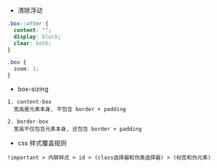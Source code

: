 - 清除浮动

```css
.box::after {
  content: "";
  display: block;
  clear: both;
}

.box {
  zoom: 1;
}
```

- box-sizing

```
1. content-box
  宽高是元素本身, 不包含 border + padding

2. border-box
  宽高不仅包含元素本身, 还包含 border + padding
```

- css 样式覆盖规则

```
!important > 内联样式 > id > (class选择器和伪类选择器) > (标签和伪元素)
```

